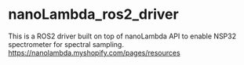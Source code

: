 # nanoLambda_ros2_driver
This is a ROS2 driver built on top of nanoLambda API to enable NSP32 spectrometer for spectral sampling.
https://nanolambda.myshopify.com/pages/resources

